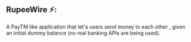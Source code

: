 ## RupeeWire ⚡: 
A PayTM like application that let's users send money to each other , given an initial dummy balance (no real banking APIs are being used).

